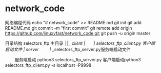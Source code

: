 # network_code
网络编程代码
echo "# network_code" >> README.md
git init
git add README.md
git commit -m "first commit"
git remote add origin https://github.com/linuxvfast/network_code.git
git push -u origin master



目录结构
selectors_ftp 主目录
|
|_ _client
|        |_ _selectors_ftp_client.py 客户端启动文件
|_ _server
         |_ _selectors_ftp_server.py服务端启动文件
         
         
服务端启动 python3 selectors_ftp_server.py
客户端启动python3 selectors_ftp_client.py -s localhost -P9998
